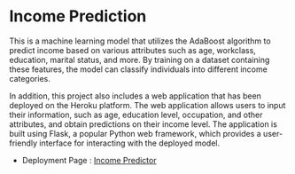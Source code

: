 # Income Prediction

This is a machine learning model that utilizes the AdaBoost algorithm to predict income based on various attributes such as age, workclass, education, marital status, and more. By training on a dataset containing these features, the model can classify individuals into different income categories.

In addition, this project also includes a web application that has been deployed on the Heroku platform. The web application allows users to input their information, such as age, education level, occupation, and other attributes, and obtain predictions on their income level. The application is built using Flask, a popular Python web framework, which provides a user-friendly interface for interacting with the deployed model.

- Deployment Page : [Income Predictor](https://income-prediction-flask-deploy.herokuapp.com/)